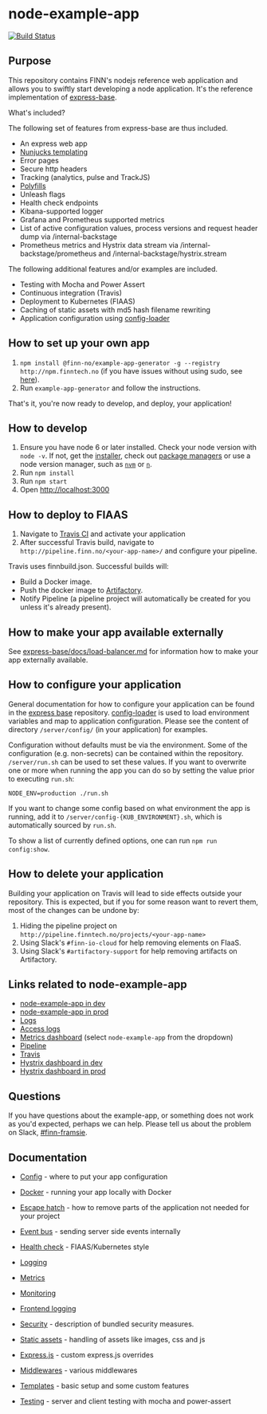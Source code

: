 # node-example-app

[![Build Status](https://travis.schibsted.io/finn/node-example-app.svg?token=qt273uGfEz64UyWuNHJ1&branch=master)](https://travis.schibsted.io/finn/node-example-app)

## Purpose

This repository contains FINN's nodejs reference web application and allows you to swiftly start developing a node application. It's the reference implementation of [express-base](https://github.schibsted.io/finn/express-base).

What's included?

The following set of features from express-base are thus included.

- An express web app
- [Nunjucks templating](https://mozilla.github.io/nunjucks)
- Error pages
- Secure http headers
- Tracking (analytics, pulse and TrackJS)
- [Polyfills](https://github.schibsted.io/finn/polyfills)
- Unleash flags
- Health check endpoints
- Kibana-supported logger
- Grafana and Prometheus supported metrics
- List of active configuration values, process versions and request header dump via /internal-backstage
- Prometheus metrics and Hystrix data stream via /internal-backstage/prometheus and /internal-backstage/hystrix.stream

The following additional features and/or examples are included.

- Testing with Mocha and Power Assert
- Continuous integration (Travis)
- Deployment to Kubernetes (FIAAS)
- Caching of static assets with md5 hash filename rewriting
- Application configuration using [config-loader](https://github.schibsted.io/finn/config-loader)

## How to set up your own app

1. `npm install @finn-no/example-app-generator -g --registry http://npm.finntech.no` (if you have issues without using sudo, see [here](https://github.com/sindresorhus/guides/blob/master/npm-global-without-sudo.md)).
2. Run `example-app-generator` and follow the instructions.

That's it, you're now ready to develop, and deploy, your application!

## How to develop

1. Ensure you have node 6 or later installed. Check your node version with `node -v`. If not, get the [installer](https://nodejs.org/en/download/current/), check out [package managers](https://nodejs.org/en/download/package-manager/) or use a node version manager, such as [`nvm`](https://github.com/creationix/nvm) or [`n`](https://github.com/tj/n).
2. Run `npm install`
3. Run `npm start`
4. Open [http://localhost:3000](http://localhost:3000)

## How to deploy to FIAAS

1. Navigate to [Travis CI](https://travis.schibsted.io/profile/finn) and activate your application
2. After successful Travis build, navigate to `http://pipeline.finn.no/<your-app-name>/` and configure your pipeline.

Travis uses finnbuild.json. Successful builds will:

- Build a Docker image.
- Push the docker image to [Artifactory](https://artifacts.schibsted.io/artifactory/).
- Notify Pipeline (a pipeline project will automatically be created for you unless it's already present).

## How to make your app available externally

See [express-base/docs/load-balancer.md](https://github.schibsted.io/finn/express-base/blob/master/docs/load-balancer.md) for information how to make your app externally available.

## How to configure your application

General documentation for how to configure your application can be found in the [express base](https://github.schibsted.io/finn/express-base/blob/master/docs/config.md) repository. [config-loader](https://github.schibsted.io/finn/config-loader) is used to load environment variables and map to application configuration. Please see the content of directory `/server/config/` (in your application) for examples.

Configuration without defaults must be via the environment. Some of the configuration (e.g. non-secrets) can be contained within the repository. `/server/run.sh` can be used to set these values. If you want to overwrite one or more when running the app you can do so by setting the value prior to executing `run.sh`:

`NODE_ENV=production ./run.sh`

If you want to change some config based on what environment the app is running, add it to `/server/config-{KUB_ENVIRONMENT}.sh`, which is automatically sourced by `run.sh`.

To show a list of currently defined options, one can run `npm run config:show`.

## How to delete your application

Building your application on Travis will lead to side effects outside your repository. This is expected, but if you for some reason want to revert them, most of the changes can be undone by:

1. Hiding the pipeline project on `http://pipeline.finntech.no/projects/<your-app-name>`
2. Using Slack's `#finn-io-cloud` for help removing elements on FIaaS.
3. Using Slack's `#artifactory-support` for help removing artifacts on Artifactory.

## Links related to node-example-app

- [node-example-app in dev](http://node-example-app.k8s.dev.finn.no/)
- [node-example-app in prod](http://node-example-app.k8s1-prod1.z01.finn.no/)
- [Logs](http://kibana.k8s1-prod1.z01.finn.no/#/discover?_g=()&_a=(columns:!(_source),filters:!(!n,(meta:(disabled:!f,index:'logstash-*',key:finn_app,negate:!f,value:node-example-app),query:(match:(finn_app:(query:node-example-app,type:phrase))))),index:'logstash-*',interval:auto,query:(query_string:(analyze_wildcard:!t,query:'*')),sort:!('@timestamp',desc)))
- [Access logs](http://kibana.k8s1-prod1.z01.finn.no/#/discover?_g=()&_a=(columns:!(log),filters:!(!n,(meta:(disabled:!f,index:'logstash-*',key:kubernetes.container_name,negate:!f,value:nginx-ingress-lb),query:(match:(kubernetes.container_name:(query:nginx-ingress-lb,type:phrase))))),index:'logstash-*',interval:auto,query:(query_string:(analyze_wildcard:!t,query:'log:%22node-example-app.k8s1%22')),sort:!('@timestamp',desc)))
- [Metrics dashboard](http://grafana.finntech.no/dashboard/db/fiaas-prod-apps) (select `node-example-app` from the dropdown)
- [Pipeline](http://pipeline.finn.no/projects/node-example-app)
- [Travis](https://travis.schibsted.io/finn/node-example-app)
- [Hystrix dashboard in dev](http://hystrix-dashboard.dev-k8s.finntech.no/monitor/monitor.html?stream=http%3A%2F%2Fturbine-server%2Fturbine.stream%3Fcluster%3Dnode-example-app)
- [Hystrix dashboard in prod](http://hystrix-dashboard.k8s1-prod1.z01.finn.no/monitor/monitor.html?stream=http%3A%2F%2Fturbine-server%2Fturbine.stream%3Fcluster%3Dnode-example-app)

## Questions

If you have questions about the example-app, or something does not work as you'd expected, perhaps we can help. Please tell us about the problem on Slack, [#finn-framsie](https://sch-chat.slack.com/messages/finn-framsie/).

## Documentation

* [Config](https://github.schibsted.io/finn/express-base/blob/master/docs/config.md) - where to put your app configuration

* [Docker](https://github.schibsted.io/finn/express-base/blob/master/docs/docker.md) - running your app locally with Docker

* [Escape hatch](https://github.schibsted.io/finn/express-base/blob/master/docs/escape-hatch.md) - how to remove parts of the application not needed for your project

* [Event bus](https://github.schibsted.io/finn/express-base/blob/master/docs/event-bus.md) - sending server side events internally

* [Health check](https://github.schibsted.io/finn/express-base/blob/master/docs/health-check.md) - FIAAS/Kubernetes style

* [Logging](https://github.schibsted.io/finn/express-base/blob/master/docs/logging.md)

* [Metrics](https://github.schibsted.io/finn/express-base/blob/master/docs/metrics.md)

* [Monitoring](https://github.schibsted.io/finn/express-base/blob/master/docs/monitoring.md)

* [Frontend logging](https://github.schibsted.io/finn/express-base/blob/master/docs/frontend-logging.md)

* [Security](https://github.schibsted.io/finn/express-base/blob/master/docs/security.md) - description of bundled security measures.

* [Static assets](https://github.schibsted.io/finn/express-base/blob/master/docs/static-assets.md) - handling of assets like images, css and js

* [Express.js](https://github.schibsted.io/finn/express-base/blob/master/docs/express.md) - custom express.js overrides

* [Middlewares](https://github.schibsted.io/finn/express-base/blob/master/docs/middlewares.md) - various middlewares

* [Templates](https://github.schibsted.io/finn/express-base/blob/master/docs/templates.md) - basic setup and some custom features

* [Testing](https://github.schibsted.io/finn/express-base/blob/master/docs/testing.md) - server and client testing with mocha and power-assert
